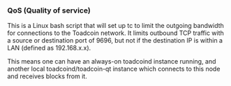 ### QoS (Quality of service) ###

This is a Linux bash script that will set up tc to limit the outgoing bandwidth for connections to the Toadcoin network. It limits outbound TCP traffic with a source or destination port of 9696, but not if the destination IP is within a LAN (defined as 192.168.x.x).

This means one can have an always-on toadcoind instance running, and another local toadcoind/toadcoin-qt instance which connects to this node and receives blocks from it.
